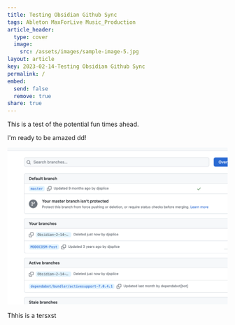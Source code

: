 ```yaml
---
title: Testing Obsidian Github Sync
tags: Ableton MaxForLive Music_Production
article_header:
  type: cover
  image:
    src: /assets/images/sample-image-5.jpg
layout: article
key: 2023-02-14-Testing Obsidian Github Sync
permalink: /
embed:
  send: false
  remove: true
share: true
---
```

This is a test of the potential fun times ahead. 

I'm ready to be amazed dd!


![Pasted image 20230214125920.png](../assets/images/Pasted%20image%2020230214125920.png)

Thhis is a tersxst

